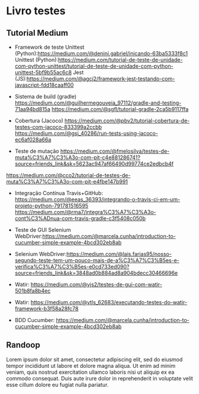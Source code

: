 # Livro testes

## Tutorial Medium

- Framework de teste
  Unittest (Python):https://medium.com/@denini.gabriel/inicando-63ba5333f8c1
  Unittest (Python):https://medium.com/tutorial-de-teste-de-unidade-com-python-unittest/tutorial-de-teste-de-unidade-com-python-unittest-5bf9b55ac6c8
  Jest (JS):https://medium.com/@agcj2/framework-jest-testando-com-javascript-fdd18caaff00

- Sistema de build (gradle)
  https://medium.com/@guilhermegouveia_97112/gradle-and-testing-71aa94bd815a
  https://medium.com/@sgfl/tutorial-gradle-2ca5b9117ffa

- Cobertura (Jacoco)
  https://medium.com/@pbv2/tutorial-cobertura-de-testes-com-jacoco-833399a2ccbb
  https://medium.com/@gsj_40286/run-tests-using-jacoco-ec6af028a66a

- Teste de mutação
  https://medium.com/@fmelosilva/testes-de-muta%C3%A7%C3%A3o-com-pit-c4e881286741?source=friends_link&sk=5623ac947af66490d99774ce2edbcb4f

https://medium.com/@cco2/tutorial-de-testes-de-muta%C3%A7%C3%A3o-com-pit-e4fbe147b991

- Integração Contínua
  Travis+GitHub: https://medium.com/@eeas_36393/integrando-o-travis-ci-em-um-projeto-python-791781516595
  https://medium.com/@rma7/integra%C3%A7%C3%A3o-cont%C3%ADnua-com-travis-gradle-c3f5408c050b

- Teste de GUI
  Selenium WebDriver:https://medium.com/@marcela.cunha/introduction-to-cucumber-simple-example-4bcd302eb8ab

- Selenium WebDriver:https://medium.com/@lais.farias95/nosso-segundo-teste-tem-um-pouco-mais-de-a%C3%A7%C3%B5es-e-verifica%C3%A7%C3%B5es-e0cd733ed090?source=friends_link&sk=3848ad0b884ad8a904bdecc30466696e

- Watir: https://medium.com/@vjs2/testes-de-gui-com-watir-501b8fa8b4ec
- Watir: https://medium.com/@vtls_62683/executando-testes-do-watir-framework-b3f58a28fc78

- BDD
  Cucumber:
  https://medium.com/@marcela.cunha/introduction-to-cucumber-simple-example-4bcd302eb8ab

## Randoop

Lorem ipsum dolor sit amet, consectetur adipiscing elit, sed do eiusmod tempor incididunt ut labore et dolore magna aliqua. Ut enim ad minim veniam, quis nostrud exercitation ullamco laboris nisi ut aliquip ex ea commodo consequat. Duis aute irure dolor in reprehenderit in voluptate velit esse cillum dolore eu fugiat nulla pariatur.
